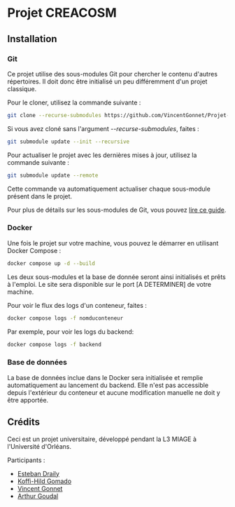 # Projet CREACOSM

## Installation

### Git

Ce projet utilise des sous-modules Git pour chercher le contenu d'autres répertoires.
Il doit donc être initialisé un peu différemment d'un projet classique.

Pour le cloner, utilisez la commande suivante :

```bash
git clone --recurse-submodules https://github.com/VincentGonnet/Projet-CREACOSM.git
```

Si vous avez cloné sans l'argument _--recurse-submodules_, faites :

```bash
git submodule update --init --recursive
```

Pour actualiser le projet avec les dernières mises à jour, utilisez la commande suivante :

```bash
git submodule update --remote
```

Cette commande va automatiquement actualiser chaque sous-module présent dans le projet.

Pour plus de détails sur les sous-modules de Git, vous pouvez [lire ce guide](https://git-scm.com/book/en/v2/Git-Tools-Submodules).

### Docker

Une fois le projet sur votre machine, vous pouvez le démarrer en utilisant Docker Compose :

```bash
docker compose up -d --build
```

Les deux sous-modules et la base de donnée seront ainsi initialisés et prêts à l'emploi.
Le site sera disponible sur le port [A DETERMINER] de votre machine.

Pour voir le flux des logs d'un conteneur, faites :

```bash
docker compose logs -f nomduconteneur
```

Par exemple, pour voir les logs du backend:

```bash
docker compose logs -f backend
```

### Base de données

La base de données inclue dans le Docker sera initialisée et remplie automatiquement au lancement du backend. Elle n'est pas accessible depuis l'extérieur du conteneur et aucune modification manuelle ne doit y être apportée.

## Crédits

Ceci est un projet universitaire, développé pendant la L3 MIAGE à l'Université d'Orléans.

Participants :

-   [Esteban Draily](https://github.com/estelar9)
-   [Koffi-Hild Gomado](https://github.com/hild365)
-   [Vincent Gonnet](https://github.com/VincentGonnet)
-   [Arthur Goudal](https://github.com/GOUDALArthur)
